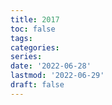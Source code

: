 ```yaml
---
title: 2017
toc: false
tags:
categories: 
series:
date: '2022-06-28'
lastmod: '2022-06-29'
draft: false
---
```

